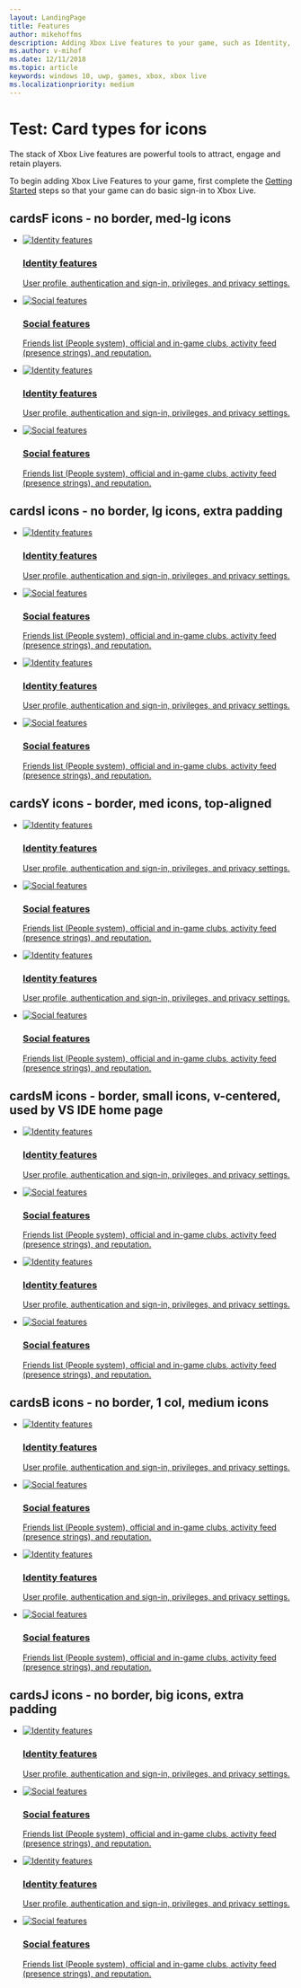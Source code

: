```yaml
---
layout: LandingPage
title: Features
author: mikehoffms
description: Adding Xbox Live features to your game, such as Identity, Social features, Achievements, Cloud Storage, Multiplayer features, and External Services.
ms.author: v-mihof
ms.date: 12/11/2018
ms.topic: article
keywords: windows 10, uwp, games, xbox, xbox live
ms.localizationpriority: medium
---
```


<h1>Test: Card types for icons</h1>

<p>
  The stack of Xbox Live features are powerful tools to attract, engage and retain players.
</p>
<p>
  To begin adding Xbox Live Features to your game, first complete the <a href="../get-started/index.md">Getting Started</a> steps so that your game can do basic sign-in to Xbox Live.
</p>


<h2>cardsF icons - no border, med-lg icons</h2>
<ul class="cardsF panelContent cols cols2">
    <li>
        <a href="/gaming/xbox-live/features/identity">
            <div class="cardSize">
                <div class="cardPadding">
                    <div class="card">
                        <div class="cardImageOuter">
                            <div class="cardImage">
                                <img src="https://docs.microsoft.com/media/common/i_identity-protection.svg" alt="Identity features" />
                            </div>
                        </div>
                        <div class="cardText">
                            <h3>Identity features</h3>
                            <p>User profile, authentication and sign-in, privileges, and privacy settings.</p>
                        </div>
                    </div>
                </div>
            </div>
        </a>
    </li>
    <li>
        <a href="/gaming/xbox-live/social-platform/social-platform">
            <div class="cardSize">
                <div class="cardPadding">
                    <div class="card">
                        <div class="cardImageOuter">
                            <div class="cardImage">
                                <img src="https://docs.microsoft.com/media/common/i_identity-protection.svg" alt="Social features" />
                            </div>
                        </div>
                        <div class="cardText">
                            <h3>Social features</h3>
                            <p>Friends list (People system), official and in-game clubs, activity feed (presence strings), and reputation.</p>
                        </div>
                    </div>
                </div>
            </div>
        </a>
    </li>
    <li>
        <a href="/gaming/xbox-live/features/identity">
            <div class="cardSize">
                <div class="cardPadding">
                    <div class="card">
                        <div class="cardImageOuter">
                            <div class="cardImage">
                                <img src="https://docs.microsoft.com/media/common/i_identity-protection.svg" alt="Identity features" />
                            </div>
                        </div>
                        <div class="cardText">
                            <h3>Identity features</h3>
                            <p>User profile, authentication and sign-in, privileges, and privacy settings.</p>
                        </div>
                    </div>
                </div>
            </div>
        </a>
    </li>
    <li>
        <a href="/gaming/xbox-live/social-platform/social-platform">
            <div class="cardSize">
                <div class="cardPadding">
                    <div class="card">
                        <div class="cardImageOuter">
                            <div class="cardImage">
                                <img src="https://docs.microsoft.com/media/common/i_identity-protection.svg" alt="Social features" />
                            </div>
                        </div>
                        <div class="cardText">
                            <h3>Social features</h3>
                            <p>Friends list (People system), official and in-game clubs, activity feed (presence strings), and reputation.</p>
                        </div>
                    </div>
                </div>
            </div>
        </a>
    </li>
</ul>


<h2>cardsI icons - no border, lg icons, extra padding</h2>
<ul class="cardsI panelContent cols cols2">
    <li>
        <a href="/gaming/xbox-live/features/identity">
            <div class="cardSize">
                <div class="cardPadding">
                    <div class="card">
                        <div class="cardImageOuter">
                            <div class="cardImage">
                                <img src="https://docs.microsoft.com/media/common/i_identity-protection.svg" alt="Identity features" />
                            </div>
                        </div>
                        <div class="cardText">
                            <h3>Identity features</h3>
                            <p>User profile, authentication and sign-in, privileges, and privacy settings.</p>
                        </div>
                    </div>
                </div>
            </div>
        </a>
    </li>
    <li>
        <a href="/gaming/xbox-live/social-platform/social-platform">
            <div class="cardSize">
                <div class="cardPadding">
                    <div class="card">
                        <div class="cardImageOuter">
                            <div class="cardImage">
                                <img src="https://docs.microsoft.com/media/common/i_identity-protection.svg" alt="Social features" />
                            </div>
                        </div>
                        <div class="cardText">
                            <h3>Social features</h3>
                            <p>Friends list (People system), official and in-game clubs, activity feed (presence strings), and reputation.</p>
                        </div>
                    </div>
                </div>
            </div>
        </a>
    </li>
    <li>
        <a href="/gaming/xbox-live/features/identity">
            <div class="cardSize">
                <div class="cardPadding">
                    <div class="card">
                        <div class="cardImageOuter">
                            <div class="cardImage">
                                <img src="https://docs.microsoft.com/media/common/i_identity-protection.svg" alt="Identity features" />
                            </div>
                        </div>
                        <div class="cardText">
                            <h3>Identity features</h3>
                            <p>User profile, authentication and sign-in, privileges, and privacy settings.</p>
                        </div>
                    </div>
                </div>
            </div>
        </a>
    </li>
    <li>
        <a href="/gaming/xbox-live/social-platform/social-platform">
            <div class="cardSize">
                <div class="cardPadding">
                    <div class="card">
                        <div class="cardImageOuter">
                            <div class="cardImage">
                                <img src="https://docs.microsoft.com/media/common/i_identity-protection.svg" alt="Social features" />
                            </div>
                        </div>
                        <div class="cardText">
                            <h3>Social features</h3>
                            <p>Friends list (People system), official and in-game clubs, activity feed (presence strings), and reputation.</p>
                        </div>
                    </div>
                </div>
            </div>
        </a>
    </li>
</ul>


<h2>cardsY icons - border, med icons, top-aligned</h2>
<ul class="cardsY panelContent cols cols2">
    <li>
        <a href="/gaming/xbox-live/features/identity">
            <div class="cardSize">
                <div class="cardPadding">
                    <div class="card">
                        <div class="cardImageOuter">
                            <div class="cardImage">
                                <img src="https://docs.microsoft.com/media/common/i_identity-protection.svg" alt="Identity features" />
                            </div>
                        </div>
                        <div class="cardText">
                            <h3>Identity features</h3>
                            <p>User profile, authentication and sign-in, privileges, and privacy settings.</p>
                        </div>
                    </div>
                </div>
            </div>
        </a>
    </li>
    <li>
        <a href="/gaming/xbox-live/social-platform/social-platform">
            <div class="cardSize">
                <div class="cardPadding">
                    <div class="card">
                        <div class="cardImageOuter">
                            <div class="cardImage">
                                <img src="https://docs.microsoft.com/media/common/i_identity-protection.svg" alt="Social features" />
                            </div>
                        </div>
                        <div class="cardText">
                            <h3>Social features</h3>
                            <p>Friends list (People system), official and in-game clubs, activity feed (presence strings), and reputation.</p>
                        </div>
                    </div>
                </div>
            </div>
        </a>
    </li>
    <li>
        <a href="/gaming/xbox-live/features/identity">
            <div class="cardSize">
                <div class="cardPadding">
                    <div class="card">
                        <div class="cardImageOuter">
                            <div class="cardImage">
                                <img src="https://docs.microsoft.com/media/common/i_identity-protection.svg" alt="Identity features" />
                            </div>
                        </div>
                        <div class="cardText">
                            <h3>Identity features</h3>
                            <p>User profile, authentication and sign-in, privileges, and privacy settings.</p>
                        </div>
                    </div>
                </div>
            </div>
        </a>
    </li>
    <li>
        <a href="/gaming/xbox-live/social-platform/social-platform">
            <div class="cardSize">
                <div class="cardPadding">
                    <div class="card">
                        <div class="cardImageOuter">
                            <div class="cardImage">
                                <img src="https://docs.microsoft.com/media/common/i_identity-protection.svg" alt="Social features" />
                            </div>
                        </div>
                        <div class="cardText">
                            <h3>Social features</h3>
                            <p>Friends list (People system), official and in-game clubs, activity feed (presence strings), and reputation.</p>
                        </div>
                    </div>
                </div>
            </div>
        </a>
    </li>
</ul>


<h2>cardsM icons - border, small icons, v-centered, used by VS IDE home page</h2>
<ul class="cardsM panelContent cols cols2">
    <li>
        <a href="/gaming/xbox-live/features/identity">
            <div class="cardSize">
                <div class="cardPadding">
                    <div class="card">
                        <div class="cardImageOuter">
                            <div class="cardImage">
                                <img src="https://docs.microsoft.com/media/common/i_identity-protection.svg" alt="Identity features" />
                            </div>
                        </div>
                        <div class="cardText">
                            <h3>Identity features</h3>
                            <p>User profile, authentication and sign-in, privileges, and privacy settings.</p>
                        </div>
                    </div>
                </div>
            </div>
        </a>
    </li>
    <li>
        <a href="/gaming/xbox-live/social-platform/social-platform">
            <div class="cardSize">
                <div class="cardPadding">
                    <div class="card">
                        <div class="cardImageOuter">
                            <div class="cardImage">
                                <img src="https://docs.microsoft.com/media/common/i_identity-protection.svg" alt="Social features" />
                            </div>
                        </div>
                        <div class="cardText">
                            <h3>Social features</h3>
                            <p>Friends list (People system), official and in-game clubs, activity feed (presence strings), and reputation.</p>
                        </div>
                    </div>
                </div>
            </div>
        </a>
    </li>
    <li>
        <a href="/gaming/xbox-live/features/identity">
            <div class="cardSize">
                <div class="cardPadding">
                    <div class="card">
                        <div class="cardImageOuter">
                            <div class="cardImage">
                                <img src="https://docs.microsoft.com/media/common/i_identity-protection.svg" alt="Identity features" />
                            </div>
                        </div>
                        <div class="cardText">
                            <h3>Identity features</h3>
                            <p>User profile, authentication and sign-in, privileges, and privacy settings.</p>
                        </div>
                    </div>
                </div>
            </div>
        </a>
    </li>
    <li>
        <a href="/gaming/xbox-live/social-platform/social-platform">
            <div class="cardSize">
                <div class="cardPadding">
                    <div class="card">
                        <div class="cardImageOuter">
                            <div class="cardImage">
                                <img src="https://docs.microsoft.com/media/common/i_identity-protection.svg" alt="Social features" />
                            </div>
                        </div>
                        <div class="cardText">
                            <h3>Social features</h3>
                            <p>Friends list (People system), official and in-game clubs, activity feed (presence strings), and reputation.</p>
                        </div>
                    </div>
                </div>
            </div>
        </a>
    </li>
</ul>


<h2>cardsB icons - no border, 1 col, medium icons</h2>
<ul class="cardsB panelContent cols cols2">
    <li>
        <a href="/gaming/xbox-live/features/identity">
            <div class="cardSize">
                <div class="cardPadding">
                    <div class="card">
                        <div class="cardImageOuter">
                            <div class="cardImage">
                                <img src="https://docs.microsoft.com/media/common/i_identity-protection.svg" alt="Identity features" />
                            </div>
                        </div>
                        <div class="cardText">
                            <h3>Identity features</h3>
                            <p>User profile, authentication and sign-in, privileges, and privacy settings.</p>
                        </div>
                    </div>
                </div>
            </div>
        </a>
    </li>
    <li>
        <a href="/gaming/xbox-live/social-platform/social-platform">
            <div class="cardSize">
                <div class="cardPadding">
                    <div class="card">
                        <div class="cardImageOuter">
                            <div class="cardImage">
                                <img src="https://docs.microsoft.com/media/common/i_identity-protection.svg" alt="Social features" />
                            </div>
                        </div>
                        <div class="cardText">
                            <h3>Social features</h3>
                            <p>Friends list (People system), official and in-game clubs, activity feed (presence strings), and reputation.</p>
                        </div>
                    </div>
                </div>
            </div>
        </a>
    </li>
    <li>
        <a href="/gaming/xbox-live/features/identity">
            <div class="cardSize">
                <div class="cardPadding">
                    <div class="card">
                        <div class="cardImageOuter">
                            <div class="cardImage">
                                <img src="https://docs.microsoft.com/media/common/i_identity-protection.svg" alt="Identity features" />
                            </div>
                        </div>
                        <div class="cardText">
                            <h3>Identity features</h3>
                            <p>User profile, authentication and sign-in, privileges, and privacy settings.</p>
                        </div>
                    </div>
                </div>
            </div>
        </a>
    </li>
    <li>
        <a href="/gaming/xbox-live/social-platform/social-platform">
            <div class="cardSize">
                <div class="cardPadding">
                    <div class="card">
                        <div class="cardImageOuter">
                            <div class="cardImage">
                                <img src="https://docs.microsoft.com/media/common/i_identity-protection.svg" alt="Social features" />
                            </div>
                        </div>
                        <div class="cardText">
                            <h3>Social features</h3>
                            <p>Friends list (People system), official and in-game clubs, activity feed (presence strings), and reputation.</p>
                        </div>
                    </div>
                </div>
            </div>
        </a>
    </li>
</ul>


<h2>cardsJ icons - no border, big icons, extra padding</h2>
<ul class="cardsJ panelContent cols cols2">
    <li>
        <a href="/gaming/xbox-live/features/identity">
            <div class="cardSize">
                <div class="cardPadding">
                    <div class="card">
                        <div class="cardImageOuter">
                            <div class="cardImage">
                                <img src="https://docs.microsoft.com/media/common/i_identity-protection.svg" alt="Identity features" />
                            </div>
                        </div>
                        <div class="cardText">
                            <h3>Identity features</h3>
                            <p>User profile, authentication and sign-in, privileges, and privacy settings.</p>
                        </div>
                    </div>
                </div>
            </div>
        </a>
    </li>
    <li>
        <a href="/gaming/xbox-live/social-platform/social-platform">
            <div class="cardSize">
                <div class="cardPadding">
                    <div class="card">
                        <div class="cardImageOuter">
                            <div class="cardImage">
                                <img src="https://docs.microsoft.com/media/common/i_identity-protection.svg" alt="Social features" />
                            </div>
                        </div>
                        <div class="cardText">
                            <h3>Social features</h3>
                            <p>Friends list (People system), official and in-game clubs, activity feed (presence strings), and reputation.</p>
                        </div>
                    </div>
                </div>
            </div>
        </a>
    </li>
    <li>
        <a href="/gaming/xbox-live/features/identity">
            <div class="cardSize">
                <div class="cardPadding">
                    <div class="card">
                        <div class="cardImageOuter">
                            <div class="cardImage">
                                <img src="https://docs.microsoft.com/media/common/i_identity-protection.svg" alt="Identity features" />
                            </div>
                        </div>
                        <div class="cardText">
                            <h3>Identity features</h3>
                            <p>User profile, authentication and sign-in, privileges, and privacy settings.</p>
                        </div>
                    </div>
                </div>
            </div>
        </a>
    </li>
    <li>
        <a href="/gaming/xbox-live/social-platform/social-platform">
            <div class="cardSize">
                <div class="cardPadding">
                    <div class="card">
                        <div class="cardImageOuter">
                            <div class="cardImage">
                                <img src="https://docs.microsoft.com/media/common/i_identity-protection.svg" alt="Social features" />
                            </div>
                        </div>
                        <div class="cardText">
                            <h3>Social features</h3>
                            <p>Friends list (People system), official and in-game clubs, activity feed (presence strings), and reputation.</p>
                        </div>
                    </div>
                </div>
            </div>
        </a>
    </li>
</ul>
